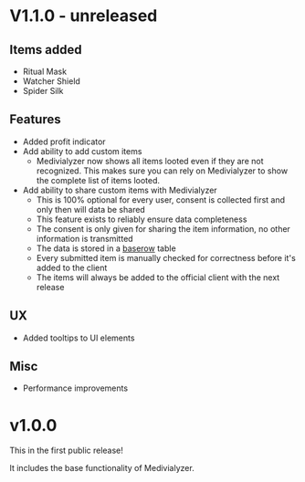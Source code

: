 # V1.1.0 - unreleased
## Items added
- Ritual Mask
- Watcher Shield
- Spider Silk

## Features
- Added profit indicator
- Add ability to add custom items
  - Medivialyzer now shows all items looted even if they are not recognized. This makes sure you can rely on Medivialyzer to show the complete list of items looted.
- Add ability to share custom items with Medivialyzer
  - This is 100% optional for every user, consent is collected first and only then will data be shared
  - This feature exists to reliably ensure data completeness
  - The consent is only given for sharing the item information, no other information is transmitted
  - The data is stored in a [baserow](baserow.io) table
  - Every submitted item is manually checked for correctness before it's added to the client
  - The items will always be added to the official client with the next release

## UX
- Added tooltips to UI elements

## Misc
- Performance improvements

# v1.0.0
This in the first public release!

It includes the base functionality of Medivialyzer.
